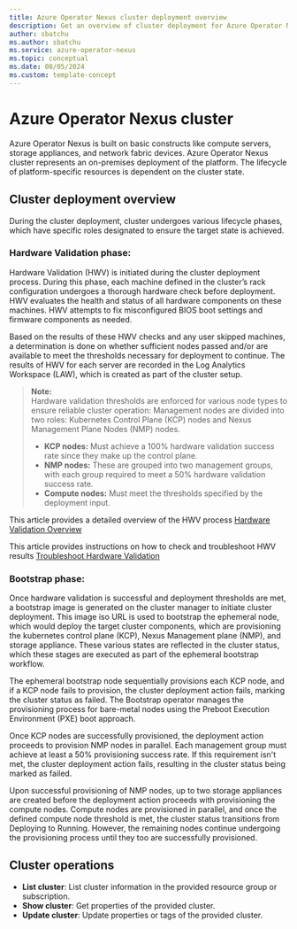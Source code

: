 ```yaml
---
title: Azure Operator Nexus cluster deployment overview
description: Get an overview of cluster deployment for Azure Operator Nexus.
author: sbatchu
ms.author: sbatchu
ms.service: azure-operator-nexus
ms.topic: conceptual
ms.date: 08/05/2024
ms.custom: template-concept
---
```


# Azure Operator Nexus cluster
Azure Operator Nexus is built on basic constructs like compute servers, storage appliances, and network fabric devices. Azure Operator Nexus cluster represents an on-premises deployment of the platform. The lifecycle of platform-specific resources is dependent on the cluster state.

## Cluster deployment overview

During the cluster deployment, cluster undergoes various lifecycle phases, which have specific roles designated to ensure the target state is achieved.

### Hardware Validation phase:

Hardware Validation (HWV) is initiated during the cluster deployment process. During this phase, each machine defined in the cluster’s rack configuration undergoes a thorough hardware check before deployment. HWV evaluates the health and status of all hardware components on these machines. HWV attempts to fix misconfigured BIOS boot settings and firmware components as needed.

Based on the results of these HWV checks and any user skipped machines, a determination is done on whether sufficient nodes passed and/or are available to meet the thresholds necessary for deployment to continue. The results of HWV for each server are recorded in the Log Analytics Workspace (LAW), which is created as part of the cluster setup.

> **Note:**  
> Hardware validation thresholds are enforced for various node types to ensure reliable cluster operation:
> Management nodes are divided into two roles: Kubernetes Control Plane (KCP) nodes and Nexus Management Plane Nodes (NMP) nodes.
> - **KCP nodes:** Must achieve a 100% hardware validation success rate since they make up the control plane.
> - **NMP nodes:** These are grouped into two management groups, with each group required to meet a 50% hardware validation success rate.
> - **Compute nodes:** Must meet the thresholds specified by the deployment input.

This article provides a detailed overview of the HWV process [Hardware Validation Overview](concepts-hardware-validataion-overview.md)

This article provides instructions on how to check and troubleshoot HWV results [Troubleshoot Hardware Validation](troubleshoot-hardware-validation-failure.md)

### Bootstrap phase:

Once hardware validation is successful and deployment thresholds are met, a bootstrap image is generated on the cluster manager to initiate cluster deployment. This image iso URL is used to bootstrap the ephemeral node, which would deploy the target cluster components, which are provisioning the kubernetes control plane (KCP), Nexus Management plane (NMP), and storage appliance. These various states are reflected in the cluster status, which these stages are executed as part of the ephemeral bootstrap workflow.

The ephemeral bootstrap node sequentially provisions each KCP node, and if a KCP node fails to provision, the cluster deployment action fails, marking the cluster status as failed. The Bootstrap operator manages the provisioning process for bare-metal nodes using the Preboot Execution Environment (PXE) boot approach.

Once KCP nodes are successfully provisioned, the deployment action proceeds to provision NMP nodes in parallel. Each management group must achieve at least a 50% provisioning success rate. If this requirement isn't met, the cluster deployment action fails, resulting in the cluster status being marked as failed.

Upon successful provisioning of NMP nodes, up to two storage appliances are created before the deployment action proceeds with provisioning the compute nodes. Compute nodes are provisioned in parallel, and once the defined compute node threshold is met, the cluster status transitions from Deploying to Running. However, the remaining nodes continue undergoing the provisioning process until they too are successfully provisioned.


## Cluster operations

- **List cluster**: List cluster information in the provided resource group or subscription.
- **Show cluster**: Get properties of the provided cluster.
- **Update cluster**: Update properties or tags of the provided cluster.
